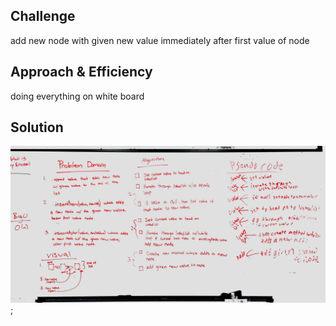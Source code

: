 ## Challenge
add new node  with given new value immediately after first value of node 

## Approach & Efficiency
doing everything on white board


## Solution
![](../assets/11-insertions.jpg);